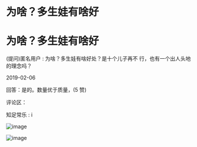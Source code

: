 # 为啥？多生娃有啥好

# 为啥？多生娃有啥好

(提问)匿名用户 : 为啥？多生娃有啥好处？是十个儿子再不 行，也有一个出人头地的理念吗？

2019-02-06

回答：是的。数量优于质量，(5 赞)

评论区：

知足常乐 : i

![image](img/Image_0501.png)

![image](img/Image_0511.png)